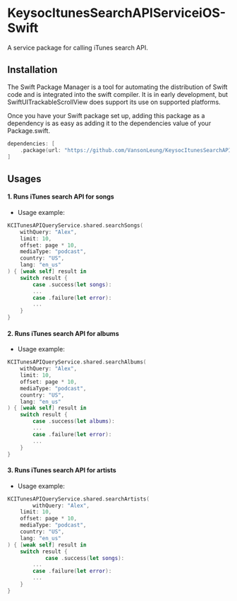 # KeysocItunesSearchAPIServiceiOS-Swift

A service package for calling iTunes search API.

## Installation

The Swift Package Manager is a tool for automating the distribution of Swift code and is integrated into the swift compiler. It is in early development, but SwiftUITrackableScrollView does support its use on supported platforms.

Once you have your Swift package set up, adding this package as a dependency is as easy as adding it to the dependencies value of your Package.swift.


```swift
dependencies: [
    .package(url: "https://github.com/VansonLeung/KeysocItunesSearchAPIServiceiOS-Swift.git")
]
```

## Usages

#### 1. Runs iTunes search API for songs

- Usage example:

```swift
KCITunesAPIQueryService.shared.searchSongs(
    withQuery: "Alex",
    limit: 10,
    offset: page * 10,
    mediaType: "podcast",
    country: "US",
    lang: "en_us"
) { [weak self] result in
    switch result {
        case .success(let songs):
        ...
        case .failure(let error):
        ...
    }
}
```

#### 2. Runs iTunes search API for albums

- Usage example:

```swift
KCITunesAPIQueryService.shared.searchAlbums(
    withQuery: "Alex",
    limit: 10,
    offset: page * 10,
    mediaType: "podcast",
    country: "US",
    lang: "en_us"
) { [weak self] result in
    switch result {
        case .success(let albums):
        ...
        case .failure(let error):
        ...
    }
}
```

#### 3. Runs iTunes search API for artists

- Usage example:

```swift
KCITunesAPIQueryService.shared.searchArtists(
        withQuery: "Alex",
    limit: 10,
    offset: page * 10,
    mediaType: "podcast",
    country: "US",
    lang: "en_us"
) { [weak self] result in
    switch result {
            case .success(let songs):
        ...
        case .failure(let error):
        ...
    }
}
```
